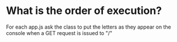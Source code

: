 # What is the order of execution?

For each app.js ask the class to put the letters as they appear on the console when a GET request is issued to "/"
